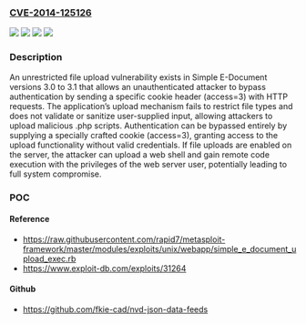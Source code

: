 ### [CVE-2014-125126](https://cve.mitre.org/cgi-bin/cvename.cgi?name=CVE-2014-125126)
![](https://img.shields.io/static/v1?label=Product&message=Simple%20E-Document&color=blue)
![](https://img.shields.io/static/v1?label=Version&message=3.0%20&color=brightgreen)
![](https://img.shields.io/static/v1?label=Vulnerability&message=CWE-306%20Missing%20Authentication%20for%20Critical%20Function&color=brightgreen)
![](https://img.shields.io/static/v1?label=Vulnerability&message=CWE-434%20Unrestricted%20Upload%20of%20File%20with%20Dangerous%20Type&color=brightgreen)

### Description

An unrestricted file upload vulnerability exists in Simple E-Document versions 3.0 to 3.1 that allows an unauthenticated attacker to bypass authentication by sending a specific cookie header (access=3) with HTTP requests. The application’s upload mechanism fails to restrict file types and does not validate or sanitize user-supplied input, allowing attackers to upload malicious .php scripts. Authentication can be bypassed entirely by supplying a specially crafted cookie (access=3), granting access to the upload functionality without valid credentials. If file uploads are enabled on the server, the attacker can upload a web shell and gain remote code execution with the privileges of the web server user, potentially leading to full system compromise.

### POC

#### Reference
- https://raw.githubusercontent.com/rapid7/metasploit-framework/master/modules/exploits/unix/webapp/simple_e_document_upload_exec.rb
- https://www.exploit-db.com/exploits/31264

#### Github
- https://github.com/fkie-cad/nvd-json-data-feeds

